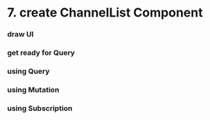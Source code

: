 # 7. create ChannelList Component

### draw UI

### get ready for Query

### using Query

### using Mutation

### using Subscription
